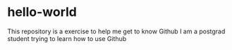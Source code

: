 # hello-world
This repository is a exercise to help me get to know Github
I am a postgrad student trying to learn how to use Github
